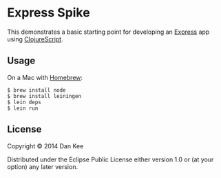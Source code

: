 Express Spike
=============

This demonstrates a basic starting point for developing an
[Express](http://expressjs.com/) app using
[ClojureScript](https://github.com/clojure/clojurescript).

Usage
-----

On a Mac with [Homebrew](http://brew.sh/):

    $ brew install node
    $ brew install leiningen
	$ lein deps
	$ lein run

License
-------

Copyright © 2014 Dan Kee

Distributed under the Eclipse Public License either version 1.0 or (at
your option) any later version.

